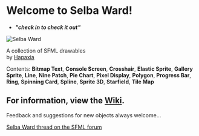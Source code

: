 # Welcome to Selba Ward!
- **_"check in to check it out"_**

![Selba Ward](http://i.imgur.com/0k0um5B.jpg)

A collection of SFML drawables  
by [Hapaxia](http://github.com/Hapaxia)

Contents: **Bitmap Text**, **Console Screen**, **Crosshair**, **Elastic Sprite**, **Gallery Sprite**, **Line**, **Nine Patch**, **Pie Chart**, **Pixel Display**, **Polygon**, **Progress Bar**, **Ring**, **Spinning Card**, **Spline**, **Sprite 3D**, **Starfield**, **Tile Map**

## For information, view the [Wiki].

Feedback and suggestions for new objects always welcome...

[Selba Ward thread on the SFML forum][SFMLForumSelbaWard]

[Wiki]: https://github.com/Hapaxia/SelbaWard/wiki
[SFMLForumSelbaWard]: http://en.sfml-dev.org/forums/index.php?topic=19496.0
